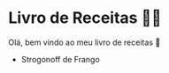 # Livro de Receitas :woman_cook:

Olá, bem vindo ao meu livro de receitas :call_me_hand:

- Strogonoff de Frango
